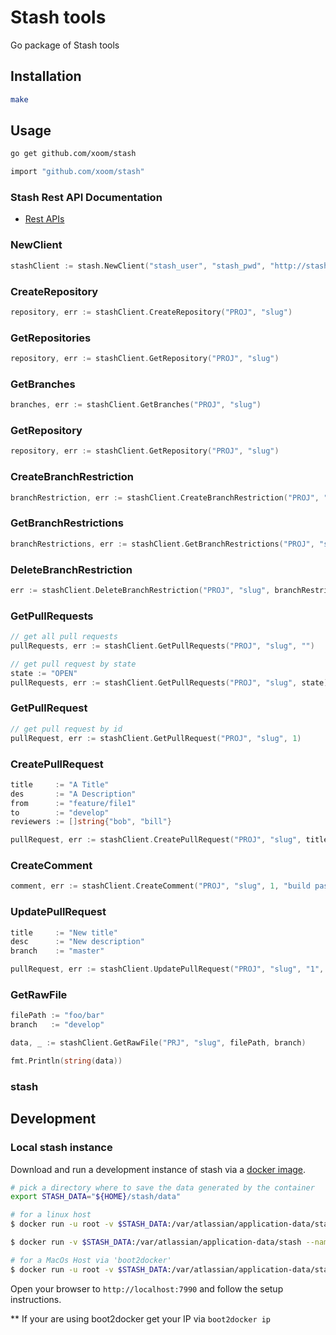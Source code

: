 Stash tools
===========

Go package of Stash tools

## Installation

```bash
make
```

## Usage

```bash
go get github.com/xoom/stash

import "github.com/xoom/stash"
```

### Stash Rest API Documentation

* [Rest APIs](https://developer.atlassian.com/stash/docs/latest/reference/rest-api.html)

### NewClient

```go
stashClient := stash.NewClient("stash_user", "stash_pwd", "http://stash-url.local:7990")
```

### CreateRepository

```go
repository, err := stashClient.CreateRepository("PROJ", "slug")
```

### GetRepositories

```go
repository, err := stashClient.GetRepository("PROJ", "slug")
```

### GetBranches

```go
branches, err := stashClient.GetBranches("PROJ", "slug")
```

### GetRepository

```go
repository, err := stashClient.GetRepository("PROJ", "slug")
```

### CreateBranchRestriction

```go
branchRestriction, err := stashClient.CreateBranchRestriction("PROJ", "slug", "develop", "user")
```

### GetBranchRestrictions

```go
branchRestrictions, err := stashClient.GetBranchRestrictions("PROJ", "slug")
```

### DeleteBranchRestriction

```go
err := stashClient.DeleteBranchRestriction("PROJ", "slug", branchRestriction.Id)
```

### GetPullRequests

```go
// get all pull requests
pullRequests, err := stashClient.GetPullRequests("PROJ", "slug", "")

// get pull request by state
state := "OPEN"
pullRequests, err := stashClient.GetPullRequests("PROJ", "slug", state)
```

### GetPullRequest

```go
// get pull request by id
pullRequest, err := stashClient.GetPullRequest("PROJ", "slug", 1)
```

### CreatePullRequest

```go
title     := "A Title"
des       := "A Description"
from      := "feature/file1"
to        := "develop"
reviewers := []string{"bob", "bill"}

pullRequest, err := stashClient.CreatePullRequest("PROJ", "slug", title, desc, from, to, reviewers)
```

### CreateComment

```go
comment, err := stashClient.CreateComment("PROJ", "slug", 1, "build passing")
```

### UpdatePullRequest

```go
title     := "New title"
desc      := "New description"
branch    := "master"

pullRequest, err := stashClient.UpdatePullRequest("PROJ", "slug", "1", 10, title, desc, branch, nil)
```

### GetRawFile

```go
filePath := "foo/bar"
branch   := "develop"

data, _ := stashClient.GetRawFile("PRJ", "slug", filePath, branch)

fmt.Println(string(data))
```

### stash

## Development

### Local stash instance

Download and run a development instance of stash via a
[docker image](https://www.docker.com/).

```bash
# pick a directory where to save the data generated by the container
export STASH_DATA="${HOME}/stash/data"

# for a linux host
$ docker run -u root -v $STASH_DATA:/var/atlassian/application-data/stash atlassian/stash chown -R daemon  /var/atlassian/application-data/stash

$ docker run -v $STASH_DATA:/var/atlassian/application-data/stash --name="stash" -d -p 7990:7990 -p 7999:7999 atlassian/stash

# for a MacOs Host via 'boot2docker'
$ docker run -u root -v $STASH_DATA:/var/atlassian/application-data/stash --name=stash -d -p 7990:7990 -p 7999:7999 atlassian/stash
```

Open your browser to `http://localhost:7990` and follow the setup instructions.

** If your are using boot2docker get your IP via `boot2docker ip`

